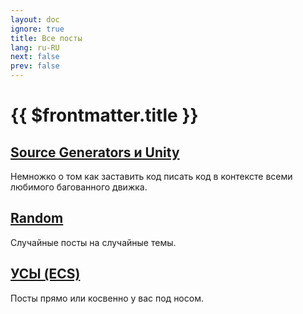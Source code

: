 ```yaml
---
layout: doc
ignore: true
title: Все посты
lang: ru-RU
next: false
prev: false
---
```


<script setup lang="ts">
import { useData } from 'vitepress'
</script>

# {{ $frontmatter.title }}

## [Source Generators и Unity](/ru/posts/source_generators/)

Немножко о том как заставить код писать код в контексте всеми любимого багованного движка.

## [Random](/ru/posts/random/)

Случайные посты на случайные темы.

## [УСЫ (ECS)](/ru/posts/ecs/)

Посты прямо или косвенно у вас под носом.